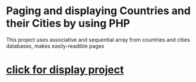
# Paging and displaying Countries and their Cities by using PHP

This project uses associative and sequential array from countries and cities databases, makes easily-readible pages 

# [click for display project](52.59.91.93)


